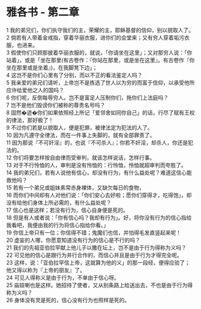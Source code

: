 # 雅各书 - 第二章
  
 1 我的弟兄们，你们执守我们的主，荣耀的主，耶稣基督的信仰，别以貌取人了。  
 2 倘若有人带着金戒指，穿着华丽衣服，进你们的会堂来；又有穷人穿着垢污衣服，也进来。  
 3 假使你们只顾那披着华丽衣服的，就说，「你请坐在这里」；又对那穷人说：「你站着」，或是「坐在那里(有古卷作：『你站在那里，或是坐在这里』。有古卷作『你坐在那里或是坐着』)，在我脚凳下边」；  
 4 这岂不是你们心里有了分别，而以不正的看法鉴定人吗？  
 5 我亲爱的弟兄们请听，上帝岂不是拣选了世人以为穷的而富于信仰，以承受他所应许给爱他之人的国吗？  
 6 你们呢，反倒每辱穷人。岂不是富足人压制你们，拖你们上法庭吗？  
 7 岂不是他们毁谤你们被称的尊贵名号吗？  
 8 固然�迹�你们如果依照经上所记「爱邻舍如同你自己」的话，行尽了赋有王权的律法，那好极了！  
 9 不过你们若是以貌取人，便是犯罪，被律法定为犯法的人了。  
 10 因为凡遵守全律法，而在一件事上失脚的，就有全部罪责了。  
 11 因为那说『不可奸淫』的，也说『不可杀人』；你若不奸淫，却杀人，你还是犯法的。  
 12 你们将要怎样按自由律而受审判，就该怎样说话，怎样行事。  
 13 对于不行怜恤的人，审判是没有怜恤的：行怜恤，怜恤就超审判而夸胜了。  
 14 我的弟兄们，若有人说他有信心，却没有行为，有什么益处呢？难道这信心能救他吗？  
 15 若有一个弟兄或姐妹素常赤身裸体，又缺欠每日的食物，  
 16 而你们中间却有人对他们说：「你们安心去好啦；愿你们穿得才，吃得饱」，却没有给他们身体上所必需的，有什么益处呢？  
 17 信心也是这样；若没有行为，信心自身便是死的。  
 18 但是有人或者说：「你有信心吗？我却有行为」。好，将你没有行为的信心指给我看吧，我便由我的行为将信心指给你看。」  
 19 你信上帝只有一位；你信得不错；鬼魔们也信，并怕得毛发直竖起来呢！  
 20 虚妄的人哪，你愿意知道没有行为的信心是不行的吗？  
 21 我们的先祖亚伯拉罕献上他儿子以撒在坛上，岂不是由于行为得称为义吗？  
 22 可见他的信心是跟行为并行合作的，而信心并且是由于行为才得完全呢。  
 23 这样，说：「亚伯拉罕信上帝，这就算为他的义」的那一段经，便得应验了；他又得以称为『上帝的朋友』了。  
 24 可见人得称义是由于行为，不单由于信心呀。  
 25 庙妓喇也是这样。她招待了使者，又从别条路上给送出去，不也是由于行为得称为义吗？  
 26 身体没有灵是死的，信心没有行为也照样是死的。